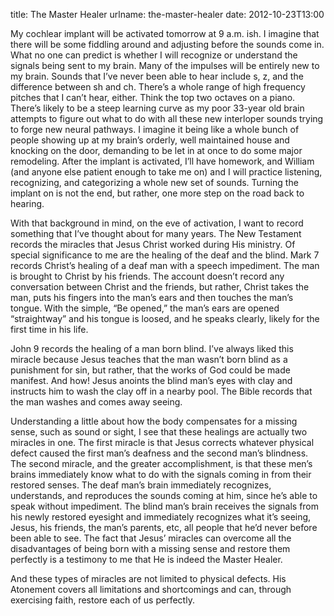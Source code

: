 title: The Master Healer
urlname: the-master-healer
date: 2012-10-23T13:00

My cochlear implant will be activated tomorrow at 9 a.m. ish. I imagine that
there will be some fiddling around and adjusting before the sounds come in. What
no one can predict is whether I will recognize or understand the signals being
sent to my brain. Many of the impulses will be entirely new to my brain. Sounds
that I&#x02bc;ve never been able to hear include s, z, and the difference
between sh and ch. There&#x02bc;s a whole range of high frequency pitches that I
can&#x02bc;t hear, either. Think the top two octaves on a piano. There&#x02bc;s
likely to be a steep learning curve as my poor 33-year old brain attempts to
figure out what to do with all these new interloper sounds trying to forge new
neural pathways. I imagine it being like a whole bunch of people showing up at
my brain&#x02bc;s orderly, well maintained house and knocking on the door,
demanding to be let in at once to do some major remodeling. After the implant is
activated, I&#x02bc;ll have homework, and William (and anyone else patient
enough to take me on) and I will practice listening, recognizing, and
categorizing a whole new set of sounds. Turning the implant on is not the end,
but rather, one more step on the road back to hearing.

With that background in mind, on the eve of activation, I want to record
something that I&#x02bc;ve thought about for many years. The New Testament
records the miracles that Jesus Christ worked during His ministry. Of special
significance to me are the healing of the deaf and the blind. Mark 7 records
Christ&#x02bc;s healing of a deaf man with a speech impediment. The man is
brought to Christ by his friends. The account doesn&#x02bc;t record any
conversation between Christ and the friends, but rather, Christ takes the man,
puts his fingers into the man&#x02bc;s ears and then touches the man&#x02bc;s
tongue. With the simple, &ldquo;Be opened,&rdquo; the man&#x02bc;s ears are
opened &ldquo;straightway&rdquo; and his tongue is loosed, and he speaks clearly,
likely for the first time in his life.

John 9 records the healing of a man born blind. I&#x02bc;ve always liked this
miracle because Jesus teaches that the man wasn&#x02bc;t born blind as a
punishment for sin, but rather, that the works of God could be made manifest.
And how! Jesus anoints the blind man&#x02bc;s eyes with clay and instructs him
to wash the clay off in a nearby pool. The Bible records that the man washes and
comes away seeing.

Understanding a little about how the body compensates for a missing sense, such
as sound or sight, I see that these healings are actually two miracles in one.
The first miracle is that Jesus corrects whatever physical defect caused the
first man&#x02bc;s deafness and the second man&#x02bc;s blindness. The second
miracle, and the greater accomplishment, is that these men&#x02bc;s brains
immediately know what to do with the signals coming in from their restored
senses. The deaf man&#x02bc;s brain immediately recognizes, understands, and
reproduces the sounds coming at him, since he&#x02bc;s able to speak without
impediment. The blind man&#x02bc;s brain receives the signals from his newly
restored eyesight and immediately recognizes what it&#x02bc;s seeing, Jesus, his
friends, the man&#x02bc;s parents, etc, all people that he&#x02bc;d never before
been able to see. The fact that Jesus&#x02bc; miracles can overcome all the
disadvantages of being born with a missing sense and restore them perfectly is a
testimony to me that He is indeed the Master Healer.

And these types of miracles are not limited to physical defects. His Atonement
covers all limitations and shortcomings and can, through exercising faith,
restore each of us perfectly.
